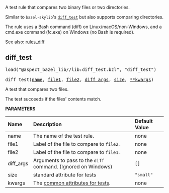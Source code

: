 <!-- Generated with Stardoc: http://skydoc.bazel.build -->

A test rule that compares two binary files or two directories.

Similar to `bazel-skylib`'s [`diff_test`](https://github.com/bazelbuild/bazel-skylib/blob/main/rules/diff_test.bzl)
but also supports comparing directories.

The rule uses a Bash command (diff) on Linux/macOS/non-Windows, and a cmd.exe
command (fc.exe) on Windows (no Bash is required).

See also: [rules_diff](https://gitlab.arm.com/bazel/rules_diff)

<a id="diff_test"></a>

## diff_test

<pre>
load("@aspect_bazel_lib//lib:diff_test.bzl", "diff_test")

diff_test(<a href="#diff_test-name">name</a>, <a href="#diff_test-file1">file1</a>, <a href="#diff_test-file2">file2</a>, <a href="#diff_test-diff_args">diff_args</a>, <a href="#diff_test-size">size</a>, <a href="#diff_test-kwargs">**kwargs</a>)
</pre>

A test that compares two files.

The test succeeds if the files' contents match.


**PARAMETERS**


| Name  | Description | Default Value |
| :------------- | :------------- | :------------- |
| <a id="diff_test-name"></a>name |  The name of the test rule.   |  none |
| <a id="diff_test-file1"></a>file1 |  Label of the file to compare to <code>file2</code>.   |  none |
| <a id="diff_test-file2"></a>file2 |  Label of the file to compare to <code>file1</code>.   |  none |
| <a id="diff_test-diff_args"></a>diff_args |  Arguments to pass to the `diff` command. (Ignored on Windows)   |  `[]` |
| <a id="diff_test-size"></a>size |  standard attribute for tests   |  `"small"` |
| <a id="diff_test-kwargs"></a>kwargs |  The <a href="https://docs.bazel.build/versions/main/be/common-definitions.html#common-attributes-tests">common attributes for tests</a>.   |  none |


